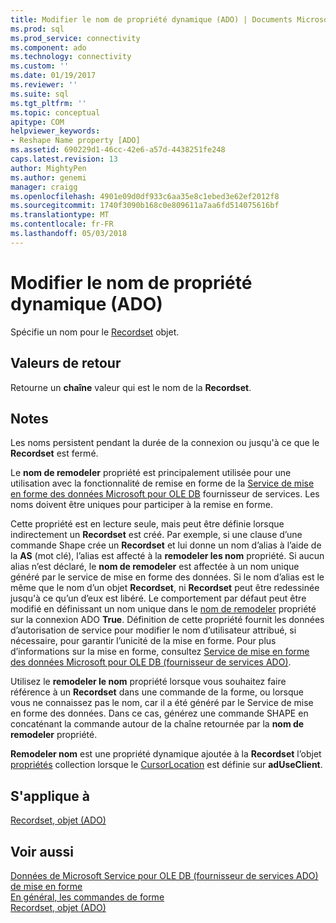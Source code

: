 ```yaml
---
title: Modifier le nom de propriété dynamique (ADO) | Documents Microsoft
ms.prod: sql
ms.prod_service: connectivity
ms.component: ado
ms.technology: connectivity
ms.custom: ''
ms.date: 01/19/2017
ms.reviewer: ''
ms.suite: sql
ms.tgt_pltfrm: ''
ms.topic: conceptual
apitype: COM
helpviewer_keywords:
- Reshape Name property [ADO]
ms.assetid: 690229d1-46cc-42e6-a57d-4438251fe248
caps.latest.revision: 13
author: MightyPen
ms.author: genemi
manager: craigg
ms.openlocfilehash: 4901e09d0df933c6aa35e8c1ebed3e62ef2012f8
ms.sourcegitcommit: 1740f3090b168c0e809611a7aa6fd514075616bf
ms.translationtype: MT
ms.contentlocale: fr-FR
ms.lasthandoff: 05/03/2018
---
```

# <a name="reshape-name-property-dynamic-ado"></a>Modifier le nom de propriété dynamique (ADO)
Spécifie un nom pour le [Recordset](../../../ado/reference/ado-api/recordset-object-ado.md) objet.  
  
## <a name="return-values"></a>Valeurs de retour  
 Retourne un **chaîne** valeur qui est le nom de la **Recordset**.  
  
## <a name="remarks"></a>Notes  
 Les noms persistent pendant la durée de la connexion ou jusqu'à ce que le **Recordset** est fermé.  
  
 Le **nom de remodeler** propriété est principalement utilisée pour une utilisation avec la fonctionnalité de remise en forme de la [Service de mise en forme des données Microsoft pour OLE DB](../../../ado/guide/appendixes/microsoft-data-shaping-service-for-ole-db-ado-service-provider.md) fournisseur de services. Les noms doivent être uniques pour participer à la remise en forme.  
  
 Cette propriété est en lecture seule, mais peut être définie lorsque indirectement un **Recordset** est créé. Par exemple, si une clause d’une commande Shape crée un **Recordset** et lui donne un nom d’alias à l’aide de la **AS** (mot clé), l’alias est affecté à la **remodeler les nom** propriété. Si aucun alias n’est déclaré, le **nom de remodeler** est affectée à un nom unique généré par le service de mise en forme des données. Si le nom d’alias est le même que le nom d’un objet **Recordset**, ni **Recordset** peut être redessinée jusqu'à ce qu’un d’eux est libéré. Le comportement par défaut peut être modifié en définissant un nom unique dans le [nom de remodeler](../../../ado/reference/ado-api/reshape-name-property-dynamic-ado.md) propriété sur la connexion ADO **True**. Définition de cette propriété fournit les données d’autorisation de service pour modifier le nom d’utilisateur attribué, si nécessaire, pour garantir l’unicité de la mise en forme. Pour plus d’informations sur la mise en forme, consultez [Service de mise en forme des données Microsoft pour OLE DB (fournisseur de services ADO)](../../../ado/guide/appendixes/microsoft-data-shaping-service-for-ole-db-ado-service-provider.md).  
  
 Utilisez le **remodeler le nom** propriété lorsque vous souhaitez faire référence à un **Recordset** dans une commande de la forme, ou lorsque vous ne connaissez pas le nom, car il a été généré par le Service de mise en forme des données. Dans ce cas, générez une commande SHAPE en concaténant la commande autour de la chaîne retournée par la **nom de remodeler** propriété.  
  
 **Remodeler nom** est une propriété dynamique ajoutée à la **Recordset** l’objet [propriétés](../../../ado/reference/ado-api/properties-collection-ado.md) collection lorsque le [CursorLocation](../../../ado/reference/ado-api/cursorlocation-property-ado.md) est définie sur **adUseClient**.  
  
## <a name="applies-to"></a>S'applique à  
 [Recordset, objet (ADO)](../../../ado/reference/ado-api/recordset-object-ado.md)  
  
## <a name="see-also"></a>Voir aussi  
 [Données de Microsoft Service pour OLE DB (fournisseur de services ADO) de mise en forme](../../../ado/guide/appendixes/microsoft-data-shaping-service-for-ole-db-ado-service-provider.md)   
 [En général, les commandes de forme](../../../ado/guide/data/shape-commands-in-general.md)   
 [Recordset, objet (ADO)](../../../ado/reference/ado-api/recordset-object-ado.md)
